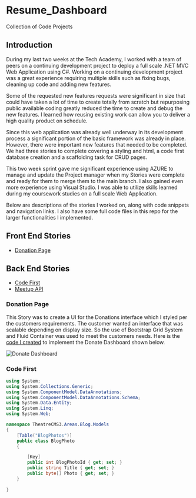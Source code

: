 # Resume_Dashboard
 Collection of Code Projects
## Introduction

During my last two weeks at the Tech Academy, I worked with a team of peers on a continuing development project to deploy a full scale .NET MVC Web Application using C#. Working on a continuing development project was a great experience requiring multiple skills such as fixing bugs, cleaning up code and adding new features. 

Some of the requested new features requests were significant in size that could have taken a lot of time to create totally from scratch but repurposing public available coding greatly reduced the time to create and debug the new features. I learned how reusing existing work can allow you to deliver a high quality product on schedule. 

Since this web application was already well underway in its development process a significant portion of the basic framework was already in place. However, there were important new features that needed to be completed. We had three stories to complete covering a styling and html, a code first database creation and a scaffolding task for CRUD pages.

This two week sprint gave me significant experience using AZURE to manage and update the Project manager when my Stories were complete and ready for them to merge them to the main branch. I also gained even more experience using Visual Studio. I was able to utilize skills learned during my coursework studies on a full scale Web Application.

Below are descriptions of the stories I worked on, along with code snippets and navigation links. I also have some full code files in this repo for the larger functionalities I implemented.

## Front End Stories
 * [Donation Page](#donation-page)
 
## Back End Stories
* [Code First](#code-first)
* [Meetup API](#meetup-api)

### Donation Page
This Story was to create a UI for the Donations interface which I styled per the customers requirements. The customer wanted an interface that was scalable depending on display size. So the use of Bootstrap Grid System and Fluid Container was used to meet the customers needs. Here is the [code  I created](./Donate.cshtml) to implement the Donate Dashboard shown below.

![Donate Dashboard](https://user-images.githubusercontent.com/61473218/118592558-1a48cc80-b774-11eb-8597-1ddbda188624.png)

### Code First
```C#
using System;
using System.Collections.Generic;
using System.ComponentModel.DataAnnotations;
using System.ComponentModel.DataAnnotations.Schema;
using System.Data.Entity;
using System.Linq;
using System.Web;

namespace TheatreCMS3.Areas.Blog.Models
{
    [Table("BlogPhotos")]
    public class BlogPhoto
    {

        [Key]
        public int BlogPhotoId { get; set; }
        public string Title { get; set; }
        public byte[] Photo { get; set; }
    }
    
}
```



